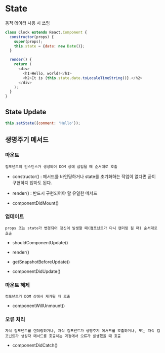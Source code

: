 # State

동적 데이터 사용 시 쓰임

```javascript
class Clock extends React.Component {
  constructor(props) {
    super(props);
    this.state = {date: new Date()};
  }

  render() {
    return (
      <div>
        <h1>Hello, world!</h1>
        <h2>It is {this.state.date.toLocaleTimeString()}.</h2>
      </div>
    );
  }
}
```

## State Update

```javascript
this.setState({comment: 'Hello'});
```

## 생명주기 메서드

### 마운트

    컴포넌트의 인스턴스가 생성되어 DOM 상에 삽입될 때 순서대로 호출

* constructor() : 메서드를 바인딩하거나 state를 초기화하는 작업이 없다면 굳이 구현하지 않아도 된다.

* render() : 반드시 구현되어야 할 유일한 메서드

* componentDidMount()

### 업데이트

    props 또는 state가 변경되어 갱신이 발생할 때(컴포넌트가 다시 랜더링 될 때) 순서대로 호출

* shouldComponentUpdate()

* render()

* getSnapshotBeforeUpdate()

* componentDidUpdate()

### 마운트 해제

    컴포넌트가 DOM 상에서 제거될 때 호출

* componentWillUnmount()


### 오류 처리

    자식 컴포넌트를 렌더링하거나, 자식 컴포넌트가 생명주기 메서드를 호출하거나, 또는 자식 컴포넌트가 생성자 메서드를 호출하는 과정에서 오류가 발생했을 때 호출

* componentDidCatch()
